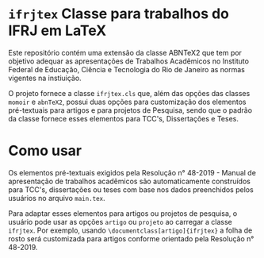 # `ifrjtex` Classe para trabalhos do IFRJ em LaTeX

Este repositório contém uma extensão da classe ABNTeX2 que tem por objetivo adequar as apresentações de Trabalhos Acadêmicos no Instituto Federal de Educação, Ciência e Tecnologia do Rio de Janeiro as normas vigentes na instiuição.

O projeto fornece a classe `ifrjtex.cls` que, além das opções das classes `momoir` e `abnTeX2`, possui duas opções para customização dos elementos pré-textuais para artigos e para projetos de Pesquisa, sendo que o padrão da classe fornece esses elementos para TCC's, Dissertações e Teses.

# Como usar
Os elementos pré-textuais exigidos pela Resolução n° 48-2019 - Manual de apresentação de trabalhos acadêmicos são automaticamente construídos para TCC's, dissertações ou teses com base nos dados preenchidos pelos usuários no arquivo `main.tex`.

Para adaptar esses elementos para artigos ou projetos de pesquisa, o usuário pode usar as opções `artigo` ou `projeto` ao carregar a classe `ifrjtex`.
Por exemplo, usando `\documentclass[artigo]{ifrjtex}` a folha de rosto será customizada para artigos conforme orientado pela Resolução n° 48-2019.
